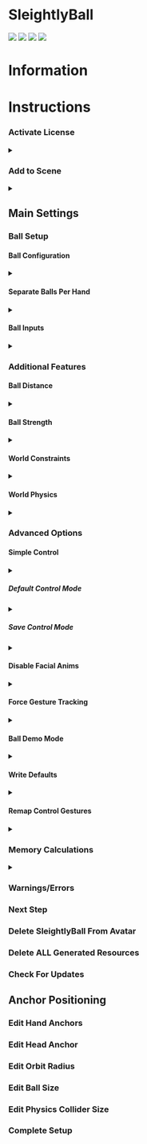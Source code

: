 
# SleightlyBall

[![](https://img.shields.io/github/stars/justsleightly/sleightlyball.svg)](https://github.com/JustSleightly/SleightlyBall/stargazers "Stars") [![](https://img.shields.io/github/tag/justsleightly/sleightlyball.svg)](https://github.com/JustSleightly/SleightlyBall/tags "Tags") [![](https://img.shields.io/github/release/justsleightly/sleightlyball.svg)](https://github.com/justsleightly/sleightlyball/releases/latest "Releases") [![](https://img.shields.io/github/issues/justsleightly/sleightlyball.svg)](https://github.com/JustSleightly/SleightlyBall/issues "Issues")

# Information

# Instructions

### Activate License
<details>
  <summary> </summary>

######
Import the SleightlyBall unitypackage into your project, and click on the SleightlyBall.prefab at the default path *Assets/JustSleightly/SleightlyBall*. If you have never used this on this PC before, you will see a field labeled **Enter your license key**. Input your license key from your purchase and click activate. This is a one-time-use key that will authorize the current PC for future use of SleightlyBall. To reset/change seats for this license, please see our automated ticketing system in Discord.
</details>

### Add to Scene
<details>
  <summary> </summary>

######
To prepare SleightlyBall for installation, drag the SleightlyBall.prefab into the scene for Unity base scaling, then drag it onto your desired avatar. Once the prefab detects an Avatar Descriptor and Animator, the **Main Settings** will appear in the inspector.
</details>

## Main Settings

### Ball Setup

#### Ball Configuration 
<details>
  <summary> </summary>

######
Select the Hand Configuration to set up the SleightlyBall system
|  |  |
| :------------- | :------------------------------ |
| `Both Hands` | Ball Inputs Applied to Both Hands |
| `Left Handed Only` | Ball Inputs Applied to Left Hand Only |
| `Right Handed Only` | Ball Inputs Applied to Right Hand Only |
</details>

#### Separate Balls Per Hand
<details>
  <summary> </summary>

######
Select whether to configure each hand independently or identically
|  |  |
| :------------- | :------------------------------ |
| `Disabled` | Each Ball Input Applies to Both Hands |
| `Enabled` | Input a Ball for Each Hand |

#####
<blockquote><details>
  <summary>Technical Details</summary>

######
This option is only visible if **Ball Configuration** is set to `Both Hands`

Enabling this option also allows for independent scaling of each hands' balls and colliders during **Anchor Positioning**
</details></blockquote>

</details>

#### Ball Inputs
<details>
  <summary> </summary>

######
Use the +/- symbol to add/remove additional balls to the system, up to 8 balls. Drag in any GameObject/Prefab from your hierarchy or your project assets. Rearrange them by click/dragging into your preferred order.

<blockquote><details>
  <summary>Technical Details</summary>

######
 Any RigidBody, Spring Joint, and Configurable Joint components within any GameObjects/Prefabs inputted will be removed

Any Sphere, Box, Capsule, and Mesh Collider components within any GameObjects/Prefabs inputted that are not set as Triggers will be removed

Leaving an input field blank will yield a Warning. You may continue with blank fields and manually add the balls into the hierarchy later (for advanced users)
</details></blockquote>

</details>

### Additional Features

#### Ball Distance
<details>
  <summary> </summary>

######
Enable this feature to include a radial puppet that adjusts the distance of the hand and head ball anchors from you by a local scale of 1 - 10x. 

<blockquote><details>
  <summary>Technical Details</summary>

######
 Adds one dedicated float (8 memory) to your expression parameters.
</details></blockquote>

</details>

#### Ball Strength
<details>
  <summary> </summary>

######
Enable this feature to include a radial puppet that adjusts the strength at which the ball is attracted to its anchors. 

<blockquote><details>
  <summary>Technical Details</summary>

######
Adds one dedicated float (8 memory) to your expression parameters.
</details></blockquote>

</details>

#### World Constraints
<details>
  <summary> </summary>

######
Enable this feature to include four toggles to world constrain your hands, head, or chest anchors independently, allowing you to pass the balls between your body and fixed points in the world. 

<blockquote><details>
  <summary>Technical Details</summary>

######
Constraining your chest anchor will cause your Chest Orbit gesture control to attract like your head/hand gesture controls rather than orbit.

Adds 0 - 4 memory to your expression parameters (See **Memory Calculations** for more details).
</details></blockquote>

</details>

#### World Physics
<details>
  <summary> </summary>

######
Enable this feature to include three toggles to enable/disable ball collision, bounce, and gravity.

<blockquote><details>
  <summary>Technical Details</summary>

######
Enabling World Physics adds to your Gesture Playable layer. If these layers' order is later shifted, you must run VRLabs' [Fix Order](https://github.com/VRLabs/VRChat-Avatars-3.0#fix-order) script to resolve the sub-animator.

Collision is off by default, due to ball collision's ability to affect world triggers (portals, distance-based mirrors, etc).

Bounce is on by default.

Gravity is off by default.

Adds 0 - 3 memory to your expression parameters (See **Memory Calculations** for more details).
</details></blockquote>

</details>

### Advanced Options

#### Simple Control
<details>
  <summary> </summary>

######
Enable this feature to add a toggle to switch between simplified versus advanced **Gesture Control**.
|  |  |
| :------------- | :------------------------------ |
| `Simple` | Only Primary/Secondary gesture controls are enabled |
| `Advanced` | All seven gesture controls are enabled |

######
<blockquote><details>
  <summary>Technical Details</summary>

######
The definition of a 'simple' gesture can be configured from **Remap Control Gestures**

Adds 0 - 1 memory to your expression parameters (See **Memory Calculations** for more details).
</details></blockquote>

</details>

##### Default Control Mode
<details>
  <summary> </summary>

######
Select whether Simple or Advanced gesture control mode will be set as default.

<blockquote><details>
  <summary>Technical Details</summary>

######
This option is only visible if **Simple Control** is enabled
</details></blockquote>

</details>

##### Save Control Mode
<details>
  <summary> </summary>

######
Enable this feature to have your gesture control mode persist between worlds/avatar loads.

<blockquote><details>
  <summary>Technical Details</summary>

######
This option is only visible if **Simple Control** is enabled

Converts **Simple Control** to use one dedicated bool (1 memory) in your expression parameters.
</details></blockquote>

</details>

#### Disable Facial Anims
<details>
  <summary> </summary>

######
Enable this feature to force your facial expressions to maintain their defaults while a ball mode is enabled, regardless of activated gesture.

<blockquote><details>
  <summary>Technical Details</summary>

######
All blendshapes that exist on your Viseme Mesh set in your Avatar Descriptor are animated to the values they were set to at the time of generating SleightlyBall. Blendshapes starting with 'vrc.' are ignored

As this only accounts for blendshapes, please be wary of any non-blendshape animation properties that are triggered on gesture (eye movement, tongue toggles, etc)

Enabling this feature but not using Viseme Blendshapes mode or having a Viseme Mesh assigned in your Avatar Descriptor will yield an error
</details></blockquote>

</details>

#### Force Gesture Tracking
<details>
  <summary> </summary>

######
Enable this feature to force VRC Tracking Control to set fingers to Tracking rather than Animation while a ball mode is enabled. This is only relevant to VR controllers that use finger tracking (ex. Valve Knuckles) on Avatars that use animation overrides on finger tracking.
</details>

#### Ball Demo Mode
<details>
  <summary> </summary>

######
Enable this feature to toggle default Unity Spheres that follow the ball's gesture control. This is often only used for either troubleshooting, demonstration, or practice purposes.

<blockquote><details>
  <summary>Technical Details</summary>

####
Adds 0 - 1 memory to your expression parameters (See **Memory Calculations** for more details).
</details></blockquote>

</details>

#### Write Defaults
<details>
  <summary> </summary>

######
Enabling/Disabling this option will enable/disable Write Defaults in all generated animator states for SleightlyBall. If it says Write Defaults **(Auto)**, then this is handled automatically to match the current Write Defaults of your Animator Controller.

<blockquote><details>
  <summary>Technical Details</summary>

####
If your relevant Animator Controller(s) are all set to one Write Defaults mode, the **Write Defaults** option will automatically match and be labeled with **(Auto)**

If your relevant Animator Controller has a mix of Write Defaults On and Off, a warning will appear and the **Write Defaults** option will not be labeled with **(Auto)**. This option will be available to manually enable/disable, and the generated states will follow the manually set status.

If **World Physics** is enabled and your Gesture and FX Animator Controllers are all set to one Write Defaults mode, but the Write Defaults of the Gesture and FX Animator Controllers are different, a different warning will appear and the **Write Defaults** option will not be labeled with **(Auto)**. This option will be available to manually enable/disable, and the generated states will follow the manually set status.
</details></blockquote>

</details>

#### Remap Control Gestures
<details>
  <summary> </summary>

######
Enabling this feature will allow for the rearrangement of each **Gesture Control** to map to different gestures. If **Simple Control** is enabled, then the definition of a 'simple' gesture can be redefined here as well.

By default, the gesture control mapping is as follows:

| Hand Gesture Layout | Simple? | Ball Control Mapping|
| :------------- | :-------------: | :------------- |
| `F1 Gesture Idle` | :white_square_button: | Idle |
| `F2 Gesture Fist` | :white_square_button: | Head Control |
| `F3 Gesture Open Hand` | :white_square_button: | Chest Orbit |
| `F4 Gesture Fingerpoint` | :white_check_mark: | Primary Hand Control |
| `F5 Gesture Victory` | :white_square_button: | Release Ball |
| `F6 Gesture Rock n Roll` | :white_square_button: | Rigid Return |
| `F7 Gesture Handgun` | :white_check_mark: | Secondary Hand Control |
| `F8 Gesture Thumbs Up` | :white_square_button: | Between Hand Control |

######
<blockquote><details>
  <summary>Technical Details</summary>

####
The 'Simple?' toggle checkboxes only display if **Simple Control** is enabled

If **Remap Control Gestures** is disabled, the Gesture Control mapping and Simple Control definitions will generate according to their default configuration regardless of any changes while it is enabled
</details></blockquote>

</details>

### Memory Calculations
<details>
  <summary> </summary>

######
Displays the Necessary Memory to generate and the Available Memory on the current Avatar's Expression Parameters.

<blockquote><details>
  <summary>Necessary Memory can be calculated as:</summary>
  
  ######
![equation](https://latex.codecogs.com/png.latex?%5Cfn_jvn%20%7B%5Ccolor%7BMagenta%7D%20Total%20Necessary%20Memory%20%3D%20Local%20Synced%20Memory%20&plus;%20Network%20Synced%20Memory)

where:

![equation](https://latex.codecogs.com/png.latex?%5Cfn_jvn%20%7B%5Ccolor%7BMagenta%7D%20Local%20Synced%20Memory%20%3D%20%5Cbegin%7Bcases%7D%20%26%20Local%20Bools%20%5Ctext%7B%20if%20%7D%20Local%20Bools%3C%208%20%5C%5C%20%26%208%20%5Ctext%7B%20if%20%7D%20Local%20Bools%20%5Cgeq%208%20%5Cend%7Bcases%7D)

![equation](https://latex.codecogs.com/png.latex?%5Cfn_jvn%20%7B%5Ccolor%7BMagenta%7D%20Local%20Bools%20%3D%20%5Csum%20Enabled%20Local%20Bools%7D)

![equation](https://latex.codecogs.com/png.latex?%5Cfn_jvn%20%7B%5Ccolor%7BMagenta%7D%20%5Cleft.%5Cbegin%7Bmatrix%7D%203%26%20World%20Physics%5C%5C%204%26%20World%20Constraints%5C%5C%201%26%20Ball%20Demo%20Mode%5C%5C%201%26%20%21%28Save%20Control%20Mode%29%20%5C%26%20Simple%20Control%29%5C%5C%202%20*%20Ball%20Count%26%20Both%20Hands%5C%5C%201%20*%20Ball%20Count%26%20Left%20Handed%20Only%5C%5C%201%20*%20Ball%20Count%26%20Right%20Handed%20Only%20%5Cend%7Bmatrix%7D%5Cright%5C%7D%20%5CRightarrow%20%5Csum%20Enabled%20Local%20Bools)

and:

![equation](https://latex.codecogs.com/png.latex?%5Cfn_jvn%20%7B%5Ccolor%7BMagenta%7D%20Network%20Synced%20Memory%20%3D%20%5Csum%20Enabled%20Synced%20Memory)

![equation](https://latex.codecogs.com/png.latex?%5Cfn_jvn%20%7B%5Ccolor%7BMagenta%7D%20%5Cleft.%5Cbegin%7Bmatrix%7D%208%20%26%20Ball%20Distance%5C%5C%208%20%26%20Ball%20Strength%5C%5C%201%20%26%20Save%20Control%20Mode%20%5C%26%20Simple%20Control%20%5Cend%7Bmatrix%7D%5Cright%5C%7D%20%5CRightarrow%20%5Csum%20Enabled%20Synced%20Memory)
</details></blockquote>

</details>

### Warnings/Errors

### Next Step

### Delete SleightlyBall From Avatar

### Delete ALL Generated Resources

### Check For Updates

## Anchor Positioning

### Edit Hand Anchors

### Edit Head Anchor

### Edit Orbit Radius

### Edit Ball Size

### Edit Physics Collider Size

### Complete Setup
